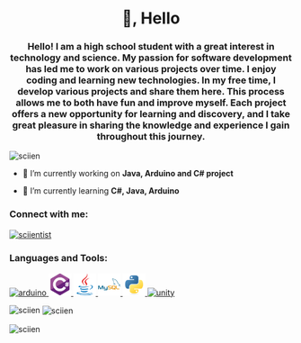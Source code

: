 <h1 align="center">👋, Hello</h1>
<h3 align="center">Hello! I am a high school student with a great interest in technology and science. My passion for software development has led me to work on various projects over time. I enjoy coding and learning new technologies. In my free time, I develop various projects and share them here. This process allows me to both have fun and improve myself. Each project offers a new opportunity for learning and discovery, and I take great pleasure in sharing the knowledge and experience I gain throughout this journey.</h3>

<p align="left"> <img src="https://komarev.com/ghpvc/?username=sciien&label=Profile%20views&color=0e75b6&style=flat" alt="sciien" /> </p>

- 🔭 I’m currently working on **Java, Arduino and C# project**

- 🌱 I’m currently learning **C#, Java, Arduino**

<h3 align="left">Connect with me:</h3>
<p align="left">
<a href="https://discord.gg/sciientist" target="blank"><img align="center" src="https://raw.githubusercontent.com/rahuldkjain/github-profile-readme-generator/master/src/images/icons/Social/discord.svg" alt="sciientist" height="30" width="40" /></a>
</p>

<h3 align="left">Languages and Tools:</h3>
<p align="left"> <a href="https://www.arduino.cc/" target="_blank" rel="noreferrer"> <img src="https://cdn.worldvectorlogo.com/logos/arduino-1.svg" alt="arduino" width="40" height="40"/> </a> <a href="https://www.w3schools.com/cs/" target="_blank" rel="noreferrer"> <img src="https://raw.githubusercontent.com/devicons/devicon/master/icons/csharp/csharp-original.svg" alt="csharp" width="40" height="40"/> </a> <a href="https://www.java.com" target="_blank" rel="noreferrer"> <img src="https://raw.githubusercontent.com/devicons/devicon/master/icons/java/java-original.svg" alt="java" width="40" height="40"/> </a> <a href="https://www.mysql.com/" target="_blank" rel="noreferrer"> <img src="https://raw.githubusercontent.com/devicons/devicon/master/icons/mysql/mysql-original-wordmark.svg" alt="mysql" width="40" height="40"/> </a> <a href="https://www.python.org" target="_blank" rel="noreferrer"> <img src="https://raw.githubusercontent.com/devicons/devicon/master/icons/python/python-original.svg" alt="python" width="40" height="40"/> </a> <a href="https://unity.com/" target="_blank" rel="noreferrer"> <img src="https://www.vectorlogo.zone/logos/unity3d/unity3d-icon.svg" alt="unity" width="40" height="40"/> </a> </p>

<p><img align="left" src="https://github-readme-stats.vercel.app/api/top-langs?username=sciien&show_icons=true&locale=en&layout=compact" alt="sciien" /></p>

<p>&nbsp;<img align="center" src="https://github-readme-stats.vercel.app/api?username=sciien&show_icons=true&locale=en" alt="sciien" /></p>

<p><img align="center" src="https://github-readme-streak-stats.herokuapp.com/?user=sciien&" alt="sciien" /></p>

